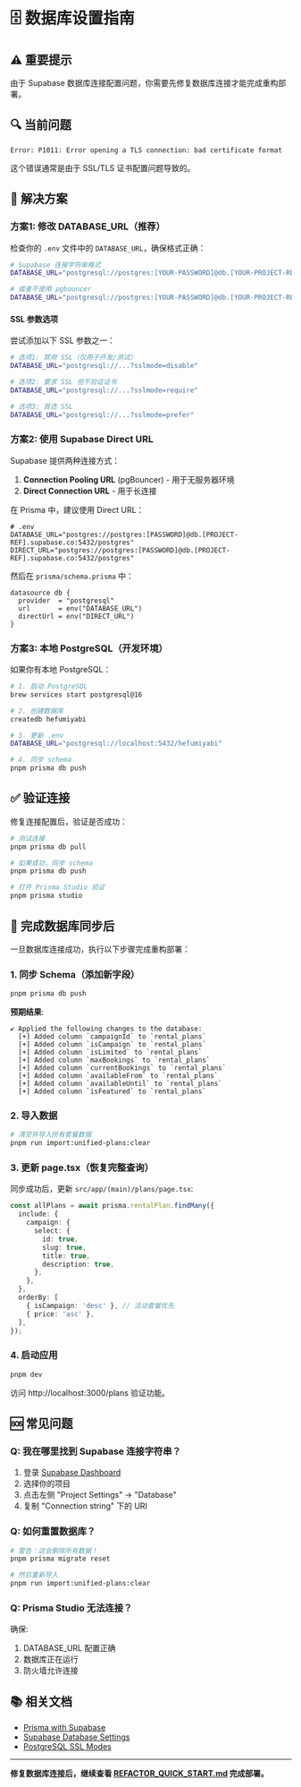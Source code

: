 # 🗄️ 数据库设置指南

## ⚠️ 重要提示

由于 Supabase 数据库连接配置问题，你需要先修复数据库连接才能完成重构部署。

## 🔍 当前问题

```
Error: P1011: Error opening a TLS connection: bad certificate format
```

这个错误通常是由于 SSL/TLS 证书配置问题导致的。

## 🔧 解决方案

### 方案1: 修改 DATABASE_URL（推荐）

检查你的 `.env` 文件中的 `DATABASE_URL`，确保格式正确：

```bash
# Supabase 连接字符串格式
DATABASE_URL="postgresql://postgres:[YOUR-PASSWORD]@db.[YOUR-PROJECT-REF].supabase.co:5432/postgres?pgbouncer=true&connection_limit=1"

# 或者不使用 pgbouncer
DATABASE_URL="postgresql://postgres:[YOUR-PASSWORD]@db.[YOUR-PROJECT-REF].supabase.co:5432/postgres"
```

#### SSL 参数选项

尝试添加以下 SSL 参数之一：

```bash
# 选项1: 禁用 SSL（仅用于开发/测试）
DATABASE_URL="postgresql://...?sslmode=disable"

# 选项2: 要求 SSL 但不验证证书
DATABASE_URL="postgresql://...?sslmode=require"

# 选项3: 首选 SSL
DATABASE_URL="postgresql://...?sslmode=prefer"
```

### 方案2: 使用 Supabase Direct URL

Supabase 提供两种连接方式：

1. **Connection Pooling URL** (pgBouncer) - 用于无服务器环境
2. **Direct Connection URL** - 用于长连接

在 Prisma 中，建议使用 Direct URL：

```env
# .env
DATABASE_URL="postgres://postgres:[PASSWORD]@db.[PROJECT-REF].supabase.co:5432/postgres"
DIRECT_URL="postgres://postgres:[PASSWORD]@db.[PROJECT-REF].supabase.co:5432/postgres"
```

然后在 `prisma/schema.prisma` 中：

```prisma
datasource db {
  provider  = "postgresql"
  url       = env("DATABASE_URL")
  directUrl = env("DIRECT_URL")
}
```

### 方案3: 本地 PostgreSQL（开发环境）

如果你有本地 PostgreSQL：

```bash
# 1. 启动 PostgreSQL
brew services start postgresql@16

# 2. 创建数据库
createdb hefumiyabi

# 3. 更新 .env
DATABASE_URL="postgresql://localhost:5432/hefumiyabi"

# 4. 同步 schema
pnpm prisma db push
```

## ✅ 验证连接

修复连接配置后，验证是否成功：

```bash
# 测试连接
pnpm prisma db pull

# 如果成功，同步 schema
pnpm prisma db push

# 打开 Prisma Studio 验证
pnpm prisma studio
```

## 🚀 完成数据库同步后

一旦数据库连接成功，执行以下步骤完成重构部署：

### 1. 同步 Schema（添加新字段）

```bash
pnpm prisma db push
```

**预期结果**:
```
✔ Applied the following changes to the database:
  [+] Added column `campaignId` to `rental_plans`
  [+] Added column `isCampaign` to `rental_plans`
  [+] Added column `isLimited` to `rental_plans`
  [+] Added column `maxBookings` to `rental_plans`
  [+] Added column `currentBookings` to `rental_plans`
  [+] Added column `availableFrom` to `rental_plans`
  [+] Added column `availableUntil` to `rental_plans`
  [+] Added column `isFeatured` to `rental_plans`
```

### 2. 导入数据

```bash
# 清空并导入所有套餐数据
pnpm run import:unified-plans:clear
```

### 3. 更新 page.tsx（恢复完整查询）

同步成功后，更新 `src/app/(main)/plans/page.tsx`:

```typescript
const allPlans = await prisma.rentalPlan.findMany({
  include: {
    campaign: {
      select: {
        id: true,
        slug: true,
        title: true,
        description: true,
      },
    },
  },
  orderBy: [
    { isCampaign: 'desc' }, // 活动套餐优先
    { price: 'asc' },
  ],
});
```

### 4. 启动应用

```bash
pnpm dev
```

访问 http://localhost:3000/plans 验证功能。

## 🆘 常见问题

### Q: 我在哪里找到 Supabase 连接字符串？

1. 登录 [Supabase Dashboard](https://supabase.com/dashboard)
2. 选择你的项目
3. 点击左侧 "Project Settings" → "Database"
4. 复制 "Connection string" 下的 URI

### Q: 如何重置数据库？

```bash
# 警告：这会删除所有数据！
pnpm prisma migrate reset

# 然后重新导入
pnpm run import:unified-plans:clear
```

### Q: Prisma Studio 无法连接？

确保:
1. DATABASE_URL 配置正确
2. 数据库正在运行
3. 防火墙允许连接

## 📚 相关文档

- [Prisma with Supabase](https://www.prisma.io/docs/guides/database/supabase)
- [Supabase Database Settings](https://supabase.com/docs/guides/database)
- [PostgreSQL SSL Modes](https://www.postgresql.org/docs/current/libpq-ssl.html)

---

**修复数据库连接后，继续查看 [REFACTOR_QUICK_START.md](./REFACTOR_QUICK_START.md) 完成部署。**

